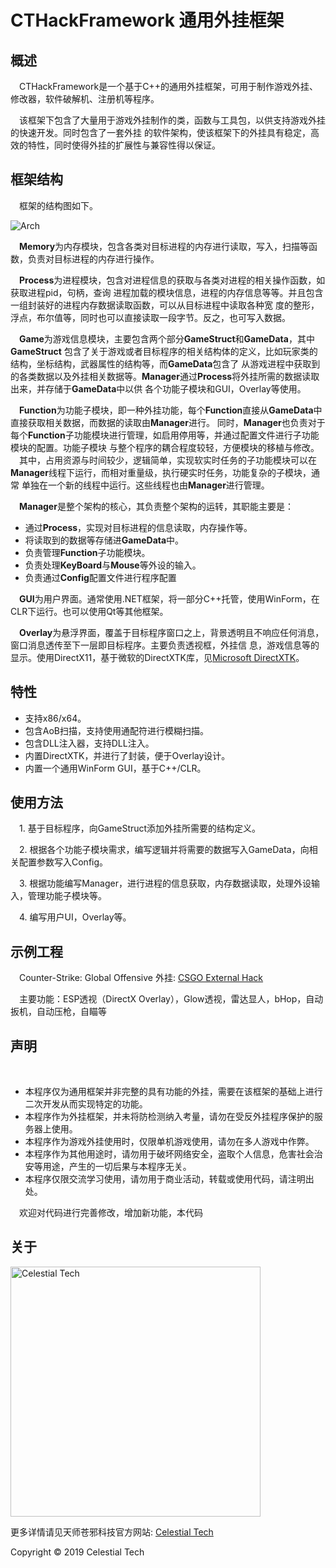 ﻿<h1>CTHackFramework 通用外挂框架</h1>

<h2>概述</h2>
    <p>
        &emsp;CTHackFramework是一个基于C++的通用外挂框架，可用于制作游戏外挂、修改器，软件破解机、注册机等程序。
    </p>
    <p>
        &emsp;该框架下包含了大量用于游戏外挂制作的类，函数与工具包，以供支持游戏外挂的快速开发。同时包含了一套外挂
        的软件架构，使该框架下的外挂具有稳定，高效的特性，同时使得外挂的扩展性与兼容性得以保证。
    </p>
        
<h2>框架结构</h2>
	<p>&emsp;框架的结构图如下。</p>
        <img src="https://github.com/CelestialTS/CTHackFramework/blob/master/res/arch.png" alt="Arch">
    <p>
        &emsp;<b>Memory</b>为内存模块，包含各类对目标进程的内存进行读取，写入，扫描等函数，负责对目标进程的内存进行操作。
    </p>
    <p>
        &emsp;<b>Process</b>为进程模块，包含对进程信息的获取与各类对进程的相关操作函数，如获取进程pid，句柄，查询
        进程加载的模块信息，进程的内存信息等等。并且包含一组封装好的进程内存数据读取函数，可以从目标进程中读取各种宽
        度的整形，浮点，布尔值等，同时也可以直接读取一段字节。反之，也可写入数据。
    </p>
    <p>
        &emsp;<b>Game</b>为游戏信息模块，主要包含两个部分<b>GameStruct</b>和<b>GameData</b>，其中<b>GameStruct</b>
        包含了关于游戏或者目标程序的相关结构体的定义，比如玩家类的结构，坐标结构，武器属性的结构等，而<b>GameData</b>包含了
        从游戏进程中获取到的各类数据以及外挂相关数据等。<b>Manager</b>通过<b>Process</b>将外挂所需的数据读取出来，并存储于<b>GameData</b>中以供
        各个功能子模块和GUI，Overlay等使用。
    </p>
    <p>
        &emsp;<b>Function</b>为功能子模块，即一种外挂功能，每个<b>Function</b>直接从<b>GameData</b>中直接获取相关数据，而数据的读取由<b>Manager</b>进行。
        同时，<b>Manager</b>也负责对于每个<b>Function</b>子功能模块进行管理，如启用停用等，并通过配置文件进行子功能模块的配置。功能子模块
        与整个程序的耦合程度较轻，方便模块的移植与修改。
        &emsp;其中，占用资源与时间较少，逻辑简单，实现软实时任务的子功能模块可以在<b>Manager</b>线程下运行，而相对重量级，执行硬实时任务，功能复杂的子模块，通常
        单独在一个新的线程中运行。这些线程也由<b>Manager</b>进行管理。
    </p>
    <p>
        &emsp;<b>Manager</b>是整个架构的核心，其负责整个架构的运转，其职能主要是：
        <ul>
            <li>通过<b>Process</b>，实现对目标进程的信息读取，内存操作等。</li>
            <li>将读取到的数据等存储进<b>GameData</b>中。</li>
            <li>负责管理<b>Function</b>子功能模块。</li>
            <li>负责处理<b>KeyBoard</b>与<b>Mouse</b>等外设的输入。</li>
            <li>负责通过<b>Config</b>配置文件进行程序配置</li>
        </ul>
    </p>
    <p>
        &emsp;<b>GUI</b>为用户界面。通常使用.NET框架，将一部分C++托管，使用WinForm，在CLR下运行。也可以使用Qt等其他框架。
    </p>
    <p> 
        &emsp;<b>Overlay</b>为悬浮界面，覆盖于目标程序窗口之上，背景透明且不响应任何消息，窗口消息透传至下一层即目标程序。主要负责透视框，外挂信
        息，游戏信息等的显示。使用DirectX11，基于微软的DirectXTK库，见<a href="https://github.com/microsoft/DirectXTK">Microsoft DirectXTK</a>。
    </p>
<h2>特性</h2>
    <ul>
        <li>支持x86/x64。</li>
        <li>包含AoB扫描，支持使用通配符进行模糊扫描。</li>
        <li>包含DLL注入器，支持DLL注入。</li>
        <li>内置DirectXTK，并进行了封装，便于Overlay设计。</li>
        <li>内置一个通用WinForm GUI，基于C++/CLR。</li>
    </ul>
<h2>使用方法</h2>
    <p>&emsp;1. 基于目标程序，向GameStruct添加外挂所需要的结构定义。</p>
    <p>&emsp;2. 根据各个功能子模块需求，编写逻辑并将需要的数据写入GameData，向相关配置参数写入Config。</p>
    <p>&emsp;3. 根据功能编写Manager，进行进程的信息获取，内存数据读取，处理外设输入，管理功能子模块等。</p>
    <p>&emsp;4. 编写用户UI，Overlay等。</p>
<h2>示例工程</h2>
    <p>&emsp;Counter-Strike: Global Offensive 外挂: <a href="https://github.com/CelestialTS/CSGO">CSGO External Hack</a></p>
    <p>&emsp;主要功能：ESP透视（DirectX Overlay），Glow透视，雷达显人，bHop，自动扳机，自动压枪，自瞄等</p>
<h2>声明</h2>
    <p>&emsp;
        <ul>
            <li>本程序仅为通用框架并非完整的具有功能的外挂，需要在该框架的基础上进行二次开发从而实现特定的功能。</li>
            <li>本程序作为外挂框架，并未将防检测纳入考量，请勿在受反外挂程序保护的服务器上使用。</li>
            <li>本程序作为游戏外挂使用时，仅限单机游戏使用，请勿在多人游戏中作弊。</li>
            <li>本程序作为其他用途时，请勿用于破坏网络安全，盗取个人信息，危害社会治安等用途，产生的一切后果与本程序无关。</li>
            <li>本程序仅限交流学习使用，请勿用于商业活动，转载或使用代码，请注明出处。</li>
        </ul>
    </p>
    <p>&emsp;欢迎对代码进行完善修改，增加新功能，本代码</p>
<h2>关于</h2>
    <img src="https://github.com/CelestialTS/CTHackFramework/blob/master/res/logo.png" alt="Celestial Tech" width=400 height="=100">
    <p>更多详情请见天师苍邪科技官方网站: <a href="http://www.tianshicangxie.com">Celestial Tech</a></p>
    <p>Copyright © 2019 Celestial Tech</p>    
       
